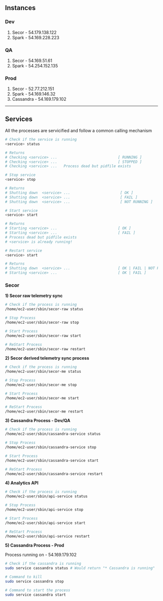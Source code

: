 ## Instances ##

### Dev ###

1. Secor - 54.179.138.122
2. Spark - 54.169.228.223

### QA ###

1. Secor - 54.169.51.61
2. Spark - 54.254.152.135

### Prod ###

1. Secor - 52.77.212.151
2. Spark - 54.169.146.32
3. Cassandra - 54.169.179.102

***

## Services ##

All the processes are servicified and follow a common calling mechanism

```sh 
# Check if the service is running
<service> status

# Returns
# Checking <service> ...                            [ RUNNING ]
# Checking <service> ...                            [ STOPPED ]
# Checking <service> ...   Process dead but pidfile exists

# Stop service
<service> stop

# Returns
# Shutting down  <service> ...                       [ OK ]
# Shutting down  <service> ...                       [ FAIL ]
# Shutting down  <service> ...                       [ NOT RUNNING ]

# Start service
<service> start

# Returns
# Starting <service> ...                            [ OK ]
# Starting <service> ...                            [ FAIL ]
# Process dead but pidfile exists
# <service> is already running!

# Restart service
<service> start

# Returns
# Shutting down  <service> ...                      [ OK | FAIL | NOT RUNNING ]
# Starting <service> ...                            [ OK | FAIL ]
```

### Secor ###

**1) Secor raw telemetry sync**

```sh 
# Check if the process is running
/home/ec2-user/sbin/secor-raw status

# Stop Process
/home/ec2-user/sbin/secor-raw stop

# Start Process
/home/ec2-user/sbin/secor-raw start

# ReStart Process
/home/ec2-user/sbin/secor-raw restart
```

**2) Secor derived telemetry sync process**

```sh 
# Check if the process is running
/home/ec2-user/sbin/secor-me status

# Stop Process
/home/ec2-user/sbin/secor-me stop

# Start Process
/home/ec2-user/sbin/secor-me start

# ReStart Process
/home/ec2-user/sbin/secor-me restart
```

**3) Cassandra Process - Dev/QA**

```sh 
# Check if the process is running
/home/ec2-user/sbin/cassandra-service status

# Stop Process
/home/ec2-user/sbin/cassandra-service stop

# Start Process
/home/ec2-user/sbin/cassandra-service start

# ReStart Process
/home/ec2-user/sbin/cassandra-service restart
```

**4) Analytics API**

```sh 
# Check if the process is running
/home/ec2-user/sbin/api-service status

# Stop Process
/home/ec2-user/sbin/api-service stop

# Start Process
/home/ec2-user/sbin/api-service start

# ReStart Process
/home/ec2-user/sbin/api-service restart
```

**5) Cassandra Process - Prod**

Process running on - 54.169.179.102

```sh 
# Check if the cassandra is running
sudo service cassandra status # Would return "* Cassandra is running"

# Command to kill
sudo service cassandra stop

# Command to start the process
sudo service cassandra start
```
